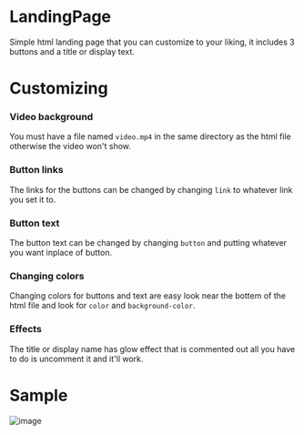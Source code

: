 # LandingPage
Simple html landing page that you can customize to your liking, it includes 3 buttons and a title or display text.

# Customizing
### Video background
You must have a file named `video.mp4` in the same directory as the html file otherwise the video won't show.

### Button links
The links for the buttons can be changed by changing `link` to whatever link you set it to. 

### Button text
The button text can be changed by changing `button` and putting whatever you want inplace of button.

### Changing colors
Changing colors for buttons and text are easy look near the bottem of the html file and look for `color` and `background-color`.

### Effects
The title or display name has glow effect that is commented out all you have to do is uncomment it and it'll work.

# Sample
![image](https://user-images.githubusercontent.com/38990407/130178347-cf9597cc-a808-4528-a4e9-351c73128d9e.png)
